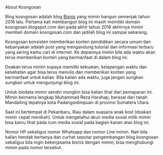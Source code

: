 About Kosngosan

Blog kosngosan adalah blog <a href="https://www.kosngosan.com/">Bisnis</a>  yang mimin bangun semenjak tahun 2016 lalu. Pertama kali membangun blog ini masih memiliki domain kosngosan.blogspot.com dan pada akhir tahun 2016 akhirnya mimin membeli domain kosngosan.com dan jadilah blog ini sampai sekarang.

Kosngosan konsisten memberikan konten pendidikan secara umum dan kebanyakan adalah post yang mengandung tutorial dan informasi terbaru yang sering kamu cari di internet. Ke depannya mimin bila ada waktu akan terus memberikan konten yang bermanfaat di dalam blog ini.

Doakan terus mimin supaya memiliki kekuatan, kelapangan waktu dan kesehatan agar bisa terus menulis dan memberikan konten yang bermanfaat untuk kalian. Bila kalian ada waktu, juga jangan sungkan sungkan untuk mengunjungi blog ini.

Untuk biodata mimin sendiri mungkin bisa kalian lihat dari pemaparan ini. Mimin bernama lengkap Muhammad Reza Harahap, berasal dari tanah Mandailing tepatnya kota Padangsidimpuan di provinsi Sumatera Utara.

Saat ini bertempat di Pekanbaru, Riau dalam suasana anak kost (doakan mimin cepat menikah). Untuk mengetahui akun media sosial milik mimin bisa kamu lihat pada icon media sosial pada bagian kanan atas blog ini.

Nomor HP sekaligus nomor Whatsapp dan nomor Line mimin. Nah bila kalian hendak bertanya dan curhat seputar pengembangan blog kosngosan sekaligus bila ingin bekerjasama bisnis dengan mimin, bisa menghubungi mimin pada nomor tersebut.

